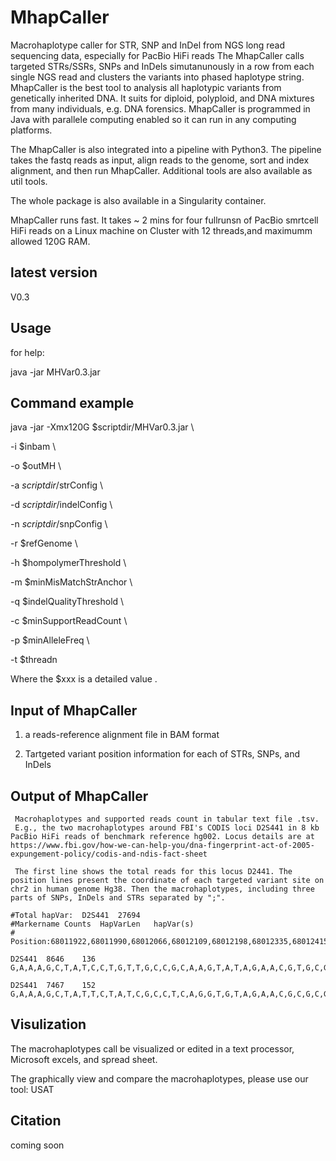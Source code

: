 # MhapCaller
Macrohaplotype caller for STR, SNP and InDel from NGS long read sequencing data, especially for PacBio HiFi reads
The MhapCaller calls targeted STRs/SSRs, SNPs and InDels simutanunously in a row from each single NGS read and clusters the variants into phased haplotype string. MhapCaller is the best tool to analysis all haplotypic variants from genetically inherited DNA. It suits for diploid, polyploid, and DNA mixtures from many individuals, e.g. DNA forensics. MhapCaller is programmed in Java with parallele computing enabled so it can run in any computing platforms. 

The MhapCaller is also integrated into a pipeline with Python3. The pipeline takes the fastq reads as input, align reads to the genome, sort and index alignment, and then run MhapCaller. Additional tools are also available as util tools.

The whole package is also available in a Singularity container.

 MhapCaller runs fast. It takes ~ 2 mins for four fullrunsn of PacBio smrtcell HiFi reads on a Linux machine on Cluster with 12 threads,and maximumm allowed 120G RAM. 

## latest version
V0.3

## Usage
for help: 

java -jar MHVar0.3.jar

## Command example
java -jar -Xmx120G $scriptdir/MHVar0.3.jar \

-i $inbam \

-o $outMH \

-a $scriptdir/$strConfig \

-d $scriptdir/$indelConfig  \

-n $scriptdir/$snpConfig  \

-r $refGenome \

-h $hompolymerThreshold \

-m $minMisMatchStrAnchor \

-q $indelQualityThreshold \

-c $minSupportReadCount \

-p $minAlleleFreq \

-t $threadn

Where the $xxx is a detailed value .

## Input of MhapCaller
 1. a reads-reference alignment file in BAM format

 2. Tartgeted variant position information for each of STRs, SNPs, and InDels
 
 ## Output of MhapCaller

     Macrohaplotypes and supported reads count in tabular text file .tsv. 
     E.g., the two macrohaplotypes around FBI's CODIS loci D2S441 in 8 kb PacBio HiFi reads of benchmark reference hg002. Locus details are at https://www.fbi.gov/how-we-can-help-you/dna-fingerprint-act-of-2005-expungement-policy/codis-and-ndis-fact-sheet
     
     The first line shows the total reads for this locus D2441. The position lines present the coordinate of each targeted variant site on chr2 in human genome Hg38. Then the macrohaplotypes, including three parts of SNPs, InDels and STRs separated by ";".
     
    #Total hapVar: 	D2S441	27694	
    #Markername	Counts	HapVarLen	hapVar(s)
    #			Position:68011922,68011990,68012066,68012109,68012198,68012335,68012415,68012463,68012596,68012616,68012754,68012776,68012877,68012888,68013086,68013124,68013388,68013405,68013406,68013664,68013692,68013770,68013988,68014065,68014213,68014245,68014581,68014700,68015087,68015100,68015130,68015131,68015330,68015388,68015498,68015787,68015976,68016033,68016045,68016108,68016576,68016583,68017126,68017147,68017242,68017364,68017504,68017573,68017732,68017739,68018169,68018176,68018322,68018330,68012435,68012478,68012608,68012694,68012722,68012762,68012781,68011917
    
    D2S441	8646	136	
    G,A,A,A,G,C,T,A,T,C,C,T,G,T,T,G,C,C,G,C,A,A,G,T,A,T,A,G,A,A,C,G,T,G,C,G,G,G,T,C,C,G,C,G,G,A,A,C,C,C,T,A,A,G;TA,CACATATATA,CA,CA,CACATATATA,CATATATA,ATGT;TCTATCTATCTATCTATCTATCTATCTATCTATCTATCTATCTA

    D2S441	7467	152	
    G,A,A,A,G,C,T,A,T,T,C,T,A,T,C,G,C,C,T,C,A,G,G,T,G,T,A,G,A,A,C,G,C,G,C,G,G,G,T,C,C,G,C,G,A,A,A,C,C,C,T,G,A,G;T|TAC,CACATATAT|C,CA,CA,CACATATATA,CATATAT,T;TCTATCTATCTATCTATCTATCTATCTATCTATCTATCTATCTATCTATTTATCTATCTA
    
   ## Visulization 
   The macrohaplotypes call be visualized or edited in a text processor, Microsoft excels, and spread sheet.
   
   The graphically view and compare the macrohaplotypes, please use our tool: USAT
   
   ## Citation
   coming soon





